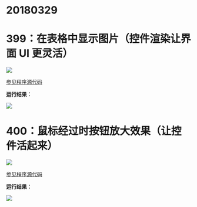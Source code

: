 # 20180329

# 399：在表格中显示图片（控件渲染让界面 UI 更灵活）

<img src="http://image.renkaigis.com/keepcoding/2018032901.png">

<a href="https://github.com/renkaigis/KeepCoding/tree/master/2018/03/29" target="_blank">参见程序源代码</a>

**运行结果：**

<img src="http://image.renkaigis.com/keepcoding/2018032902.png">

# 400：鼠标经过时按钮放大效果（让控件活起来）

<img src="http://image.renkaigis.com/keepcoding/2018032903.png">

<a href="https://github.com/renkaigis/KeepCoding/tree/master/2018/03/29" target="_blank">参见程序源代码</a>

**运行结果：**

<img src="http://image.renkaigis.com/keepcoding/2018032904.png">

